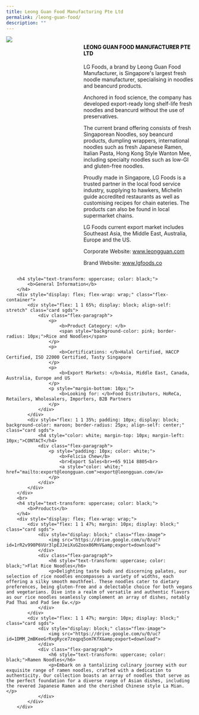```yaml
---
title: Leong Guan Food Manufacturing Pte Ltd
permalink: /leong-guan-food/
description: ""
---
```

<div class="flex-paragraph">
			<div style="display: flex; flex-wrap: wrap;" class="flex-container">
				<div style="flex: 1 1 40%; display: block;" class="card sgds">
					<img src="https://drive.google.com/u/0/uc?id=1C-Wm5_Ux3B8gfgl_0i07VMmYgqp6muXb&amp;export=download">
				</div>
				<div style="flex: 1 1 58%; display: block; margin-left: 3px" class="card-sgds">
					<h4 style="text-transform: uppercase; color: black;"><b>Leong Guan Food Manufacturer Pte Ltd</b></h4>
					<p>LG Foods, a brand by Leong Guan Food Manufacturer, is Singapore's largest fresh noodle manufacturer, specialising in noodles and beancurd products.</p>
					<p>Anchored in food science, the company has developed export-ready long shelf-life fresh noodles and beancurd without the use of preservatives.</p>
					<p>The current brand offering consists of fresh Singaporean Noodles, soy beancurd products, dumpling wrappers, international noodles such as fresh Japanese Ramen, Italian Pasta, Hong Kong Style Wanton Mee, including specialty noodles such as low-GI and gluten-free noodles.</p>
					<p>Proudly made in Singapore, LG Foods is a trusted partner in the local food service industry, supplying to hawkers, Michelin guide accredited restaurants as well as customising recipes for chain eateries. The products can also be found in local supermarket chains.</p>
					<p>LG Foods current export market includes Southeast Asia, the Middle East, Australia, Europe and the US.</p>
					<p>Corporate Website: <a target="_blank" href="https://www.leongguan.com">www.leongguan.com</a></p>
					<p>Brand Website: <a target="_blank" href="https://www.lgfoods.co">www.lgfoods.co</a></p>
				</div>
			</div>
		</div>
	
	
		<h4 style="text-transform: uppercase; color: black;">
			<b>General Information</b>
		</h4>
		<div style="display: flex; flex-wrap: wrap;" class="flex-container">
			<div style="flex: 1 1 65%; display: block; align-self: stretch" class="card sgds">
				<div class="flex-paragraph">
					<p>
						<b>Product Category: </b>
						<span style="background-color: pink; border-radius: 10px;">Rice and Noodles</span>
					</p>
					<p>
						<b>Certifications: </b>Halal Certified, HACCP Certified, ISO 22000 Certified, Tasty Singapore
					</p>
					<p>
						<b>Export Markets: </b>Asia, Middle East, Canada, Australia, Europe and US
					</p>
					<p style="margin-bottom: 10px;">
						<b>Looking for: </b>Food Distributors, HoReCa, Retailers, Wholesalers, Importers, B2B Partners
					</p>
				</div>
			</div>
			<div style="flex: 1 1 35%; padding: 10px; display: block; background-color: maroon; border-radius: 25px; align-self: center;" class="card sgds">
				<h4 style="color: white; margin-top: 10px; margin-left: 10px;">CONTACT</h4>
				<div class="flex-paragraph">
					<p style="padding: 10px; color: white;">
						<b>Felicia Chew</b>
						<br>Export Sales<br>+65 9114 8805<br>
						<a style="color: white;" href="mailto:export@leongguan.com">export@leongguan.com</a>
					</p>
				</div>
			</div>
		</div>
		<br>
		<h4 style="text-transform: uppercase; color: black;">
			<b>Products</b>
		</h4>
		<div style="display: flex; flex-wrap: wrap;">
			<div style="flex: 1 1 47%; margin: 10px; display: block;" class="card sgds">
				<div style="display: block;" class="flex-image">
					<img src="https://drive.google.com/u/0/uc?id=1rR2v990P6VUr3lpEJJeiXuGZoox86MnV&amp;export=download">
				</div>
				<div class="flex-paragraph">
					<h6 style="text-transform: uppercase; color: black;">Flat Rice Noodles</h6>
					<p>Delighting taste buds and discerning palates, our selection of rice noodles encompasses a variety of widths, each offering a silky smooth mouthfeel. These noodles cater to dietary preferences, being gluten-free and a delectable choice for both vegans and vegetarians. Dive into a realm of versatile and authentic flavors as our rice noodles seamlessly complement an array of dishes, notably Pad Thai and Pad See Ew.</p>
				</div>
			</div>
			<div style="flex: 1 1 47%; margin: 10px; display: block;" class="card sgds">
				<div style="display: block;" class="flex-image">
					<img src="https://drive.google.com/u/0/uc?id=1DMM_2mBKeeGrRxgRyce7zeqpq5om7KfX&amp;export=download">
				</div>
				<div class="flex-paragraph">
					<h6 style="text-transform: uppercase; color: black;">Ramen Noodles</h6>
					<p>Embark on a tantalizing culinary journey with our exquisite range of ramen noodles, crafted with a dedication to authenticity. Our collection boasts an array of noodles that serve as the perfect foundation for a diverse range of Asian dishes, including the revered Japanese Ramen and the cherished Chinese style La Mian.</p>
				</div>
			</div>
		</div>